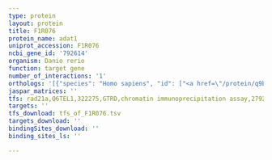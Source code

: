 ```yaml
---
type: protein
layout: protein
title: F1R076
protein_name: adat1
uniprot_accession: F1R076
ncbi_gene_id: '792614'
organism: Danio rerio
function: target gene
number_of_interactions: '1'
orthologs: '[{"species": "Homo sapiens", "id": ["<a href=\"/protein/q9bub4\">Q9BUB4</a>"]}, {"species": "Mus musculus", "id": ["<a href=\"/protein/q9jhi2\">Q9JHI2</a>"]}, {"species": "Rattus norvegicus", "id": ["<a href=\"/protein/d4adl5\">D4ADL5</a>"]}, {"species": "Drosophila melanogaster", "id": ["<a href=\"/protein/q9v3r6\">Q9V3R6</a>"]}]'
jaspar_matrices: ''
tfs: rad21a,Q6TEL1,322275,GTRD,chromatin immunoprecipitation assay,27924024%5Buid%5D,No
targets: ''
tfs_download: tfs_of_F1R076.tsv
targets_download: ''
bindingSites_download: ''
binding_sites_ls: ''

---
```

